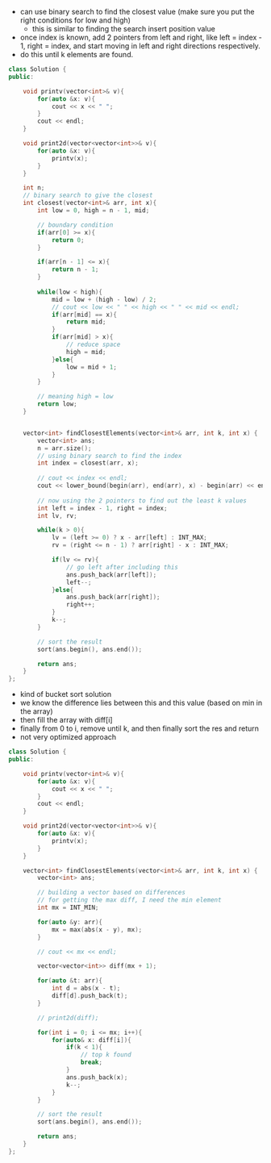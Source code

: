 - can use binary search to find the closest value (make sure you put the right conditions for low and high) 
    - this is similar to finding the search insert position value
- once index is known, add 2 pointers from left and right, like left = index - 1, right = index, and start moving in left and right directions respectively.
- do this until k elements are found.

```c++
class Solution {
public:

    void printv(vector<int>& v){
        for(auto &x: v){
            cout << x << " ";
        }
        cout << endl;
    }

    void print2d(vector<vector<int>>& v){
        for(auto &x: v){
            printv(x);
        }
    }

    int n;
    // binary search to give the closest
    int closest(vector<int>& arr, int x){
        int low = 0, high = n - 1, mid;

        // boundary condition
        if(arr[0] >= x){
            return 0;
        }

        if(arr[n - 1] <= x){
            return n - 1;
        }
 
        while(low < high){
            mid = low + (high - low) / 2;
            // cout << low << " " << high << " " << mid << endl;
            if(arr[mid] == x){
                return mid;
            }
            if(arr[mid] > x){
                // reduce space
                high = mid;
            }else{
                low = mid + 1;
            }
        }

        // meaning high = low
        return low; 
    }


    vector<int> findClosestElements(vector<int>& arr, int k, int x) {
        vector<int> ans;
        n = arr.size(); 
        // using binary search to find the index
        int index = closest(arr, x);
        
        // cout << index << endl; 
        cout << lower_bound(begin(arr), end(arr), x) - begin(arr) << endl;
        
        // now using the 2 pointers to find out the least k values
        int left = index - 1, right = index; 
        int lv, rv; 

        while(k > 0){
            lv = (left >= 0) ? x - arr[left] : INT_MAX;
            rv = (right <= n - 1) ? arr[right] - x : INT_MAX;

            if(lv <= rv){
                // go left after including this
                ans.push_back(arr[left]);
                left--;
            }else{ 
                ans.push_back(arr[right]);
                right++;
            }
            k--;
        }

        // sort the result
        sort(ans.begin(), ans.end());

        return ans;   
    }
};
```



- kind of bucket sort solution
- we know the difference lies between this and this value (based on min in the array)
- then fill the array with diff[i]
- finally from 0 to i, remove until k, and then finally sort the res and return
- not very optimized approach

```c++
class Solution {
public:

    void printv(vector<int>& v){
        for(auto &x: v){
            cout << x << " ";
        }
        cout << endl;
    }

    void print2d(vector<vector<int>>& v){
        for(auto &x: v){
            printv(x);
        }
    }

    vector<int> findClosestElements(vector<int>& arr, int k, int x) {
        vector<int> ans;

        // building a vector based on differences
        // for getting the max diff, I need the min element
        int mx = INT_MIN;

        for(auto &y: arr){
            mx = max(abs(x - y), mx);
        }

        // cout << mx << endl;

        vector<vector<int>> diff(mx + 1);

        for(auto &t: arr){
            int d = abs(x - t);
            diff[d].push_back(t);
        }

        // print2d(diff);

        for(int i = 0; i <= mx; i++){
            for(auto& x: diff[i]){
                if(k < 1){
                    // top k found
                    break;
                }
                ans.push_back(x);
                k--;
            }
        }

        // sort the result
        sort(ans.begin(), ans.end());

        return ans;   
    }
};
```
